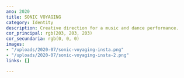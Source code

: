 ```yaml
---
ano: 2020
title: SONIC VOYAGING
category: Identity
description: Creative direction for a music and dance performance.
cor_principal: rgb(203, 203, 203)
cor_secundaria: rgb(0, 0, 0)
images:
- "/uploads/2020-07/sonic-voyaging-insta.png"
- "/uploads/2020-07/sonic-voyaging-insta-2.png"
links: []

---
```

